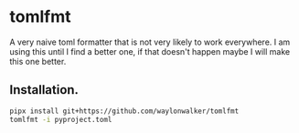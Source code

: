 # tomlfmt

A very naive toml formatter that is not very likely to work everywhere.  I am
using this until I find a better one, if that doesn't happen maybe I will make
this one better.

## Installation.

``` bash
pipx install git+https://github.com/waylonwalker/tomlfmt
tomlfmt -i pyproject.toml
```

